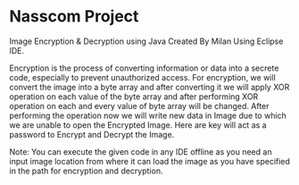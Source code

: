 # Nasscom Project
Image Encryption &amp; Decryption using Java
Created By Milan
Using Eclipse IDE.

Encryption is the process of converting information or data into a secrete code, especially to prevent unauthorized access.
For encryption, we will convert the image into a byte array and after converting it we will apply XOR operation on each value of the byte array and after performing XOR operation on each and every value of byte array will be changed. After performing the operation now we will write new data in Image due to which we are unable to open the Encrypted Image. Here are key will act as a password to Encrypt and Decrypt the Image.

Note: You can execute the given code in any IDE offline as you need an input image location from where it can load the image as you have specified in the path for encryption and decryption.
